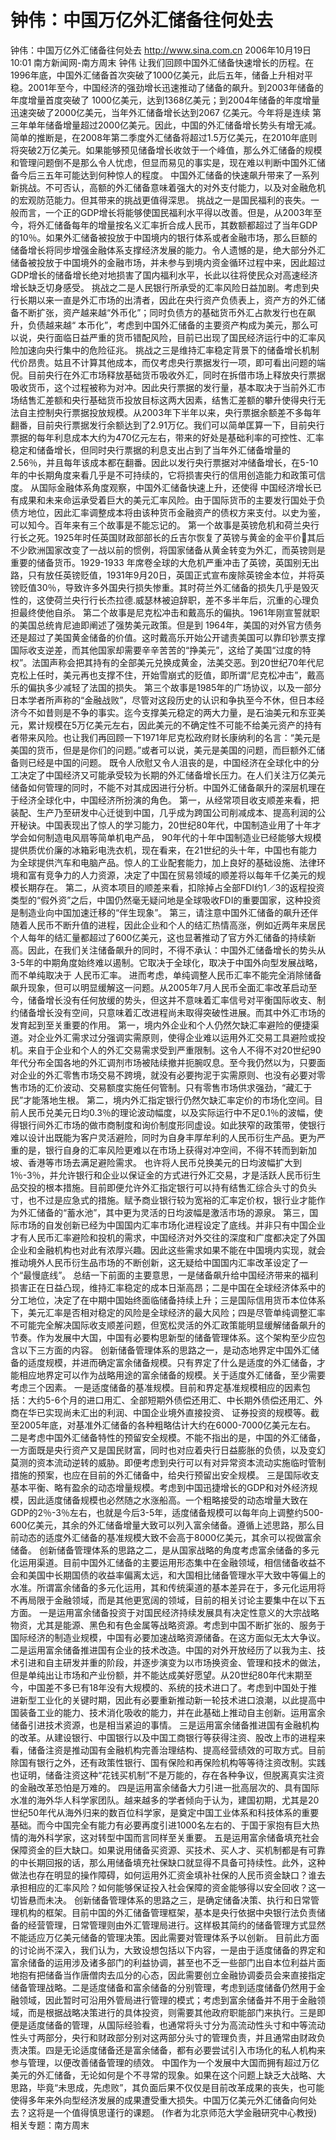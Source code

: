 # 钟伟：中国万亿外汇储备往何处去

钟伟：中国万亿外汇储备往何处去
http://www.sina.com.cn 2006年10月19日10:01 南方新闻网-南方周末
钟伟
让我们回顾中国外汇储备快速增长的历程。在1996年底，中国外汇储备首次突破了1000亿美元，此后五年，储备上升相对平稳。2001年至今，中国经济的强劲增长迅速推动了储备的飙升。到2003年储备的年度增量首度突破了 1000亿美元，达到1368亿美元；到2004年储备的年度增量迅速突破了2000亿美元，当年外汇储备增长达到2067 亿美元。今年将是连续
第三年单年储备增量超过2000亿美元。因此，中国的外汇储备增长势头有增无减。简单的推断是，在2008年第二季度外汇储备将超过1.5万亿美元，在2010年底则将突破2万亿美元。如果能够预见储备增长收敛于一个峰值，那么外汇储备的规模和管理问题倒不是那么令人忧虑，但显而易见的事实是，现在难以判断中国外汇储备今后三五年可能达到何种惊人的程度。
中国外汇储备的快速飙升带来了一系列新挑战。不可否认，高额的外汇储备意味着强大的对外支付能力，以及对金融危机的宏观防范能力。但其带来的挑战更值得深思。
挑战之一是国民福利的丧失。一般而言，一个正的GDP增长将能够使国民福利水平得以改善。但是，从2003年至今，将外汇储备每年的增量按名义汇率折合成人民币，其数额都超过了当年GDP的10％。如果外汇储备被投放于中国境内的银行体系或者金融市场，那么巨额的储备增长将同步增强金融体系支撑经济发展的能力。令人遗憾的是，绝大部分外汇储备被投放于中国境外的金融市场，并未参与到境内资金循环过程中来，因此超过GDP增长的储备增长绝对地损害了国内福利水平，长此以往将使民众对高速经济增长缺乏切身感受。
挑战之二是人民银行所承受的汇率风险日益加剧。考虑到央行长期以来一直是外汇市场的出清者，因此在央行资产负债表上，资产方的外汇储备不断扩张，资产越来越“外币化”；同时负债方的基础货币外汇占款发行也在飙升，负债越来越“ 本币化”，考虑到中国外汇储备的主要资产构成为美元，那么可以说，央行面临日益严重的货币错配风险，目前已出现了国民经济运行中的汇率风险加速向央行集中的危险征兆。
挑战之三是维持汇率稳定背景下的储备增长机制代价昂贵。姑且不计算其他成本，而仅考虑央行票据发行一项，即可看出问题的端倪。目前央行在外汇市场释放基础货币吸收外汇，同时在拆借市场上释放央行票据吸收货币，这个过程被称为对冲。因此央行票据的发行量，基本取决于当前外汇市场结售汇差额和央行基础货币投放目标这两大因素，结售汇差额的攀升使得央行无法自主控制央行票据投放规模。从2003年下半年以来，央行票据余额差不多每年翻番，目前央行票据发行余额达到了2.91万亿。我们可以简单匡算一下，目前央行票据的每年利息成本大约为470亿元左右，带来的好处是基础利率的可控性、汇率稳定和储备增长，但同时央行票据的利息支出占到了当年外汇储备增量的2.56％，并且每年该成本都在翻番。因此以发行央行票据对冲储备增长，在5-10年的中长期角度来看几乎是不可持续的，它将损害央行的信用创造能力和政策可信度。
从国际金融体系角度观察，中国外汇储备快速上升，还使得
中国经济增长已有成果和未来命运承受着巨大的美元汇率风险。由于国际货币的主要发行国处于负债方地位，因此汇率调整成本将由该种货币金融资产的债权方来支付。以史为鉴，可以知今。百年来有三个故事是不能忘记的。
第一个故事是英镑危机和荷兰央行行长之死。1925年时任英国财政部部长的丘吉尔恢复了英镑与黄金的金平价其后不少欧洲国家改变了一战以前的惯例，将国家储备从黄金转变为外汇，而英镑则是重要的储备货币。1929-1933 年席卷全球的大危机严重冲击了英镑，英国别无出路，只有放任英镑贬值，1931年9月20日，英国正式宣布废除英镑金本位，并将英镑贬值30％，导致许多外国央行损失惨重。其时荷兰外汇储备的损失几乎是毁灭性的，这使荷兰央行行长杰拉德.威瑟林被迫辞职，差不多半年后，沉重的心理负担最终使他自杀。
第二个故事是尼克松冲击和戴高乐的偏执。1961年刚宣誓就职的美国总统肯尼迪即阐述了强势美元政策。但是到 1964年，美国的对外官方债务还是超过了美国黄金储备的价值。这时戴高乐开始公开谴责美国可以靠印钞票支撑国际收支逆差，而其他国家却需要辛辛苦苦的“挣美元”，这给了美国“过度的特权”。法国声称会把其持有的全部美元兑换成黄金，法美交恶。到20世纪70年代尼克松上任时，美元再也支撑不住，开始雪崩式的贬值，即所谓“尼克松冲击”，戴高乐的偏执多少减轻了法国的损失。
第三个故事是1985年的广场协议，以及一部分日本学者所声称的“金融战败”，尽管对这段历史的认识和争执至今不休，但日本经济今不如昔则是不争的事实。迄今支撑美元稳定的两大力量，是石油美元和东亚美元，累计规模在5万亿美元左右，因此美元的不确定性不可能不给美元资产的持有者带来风险。也让我们再回顾一下1971年尼克松政府财长康纳利的名言：“美元是美国的货币，但是是你们的问题。”或者可以说，美元是美国的问题，而巨额外汇储备则已经是中国的问题。
既令人欣慰又令人沮丧的是，中国经济在全球化中的分工决定了中国经济又可能承受较为长期的外汇储备增长压力。在人们关注万亿美元储备如何管理的同时，不能不对其成因进行分析。中国外汇储备飙升的深层机理在于经济全球化中，中国经济所扮演的角色。
第一，从经常项目收支顺差来看，把装配、生产乃至研发中心迁徙到中国，几乎成为跨国公司削减成本、提高利润的公开秘诀。中国表现出了惊人的学习能力，20世纪80年代，中国制造业用了十年才学会如何制造电风扇等简单机电产品， 90年代的十年中国制造业已经能够大规模提供质优价廉的冰箱彩电洗衣机，现在看来，在21世纪的头十年，中国也有能力为全球提供汽车和电脑产品。惊人的工业配套能力，加上良好的基础设施、法律环境和富有竞争力的人力资源，决定了中国在贸易领域的顺差将以每年千亿美元的规模长期存在。
第二，从资本项目的顺差来看，扣除掉占全部FDI约1／3的返程投资类型的“假外资”之后，中国仍然毫无疑问地是全球吸收FDI的重要国家，这种投资是制造业向中国加速迁移的“伴生现象”。
第三，请注意中国外汇储备的飙升还伴随着人民币不断升值的进程，因此企业和个人的结汇热情高涨，例如近两年来居民个人每年的结汇量都超过了600亿美元，这也显著推动了官方外汇储备的持续新高。因此，在我们关注储备飙升的同时，不得不承认：中国外汇储备增长的势头从3-5年的中期角度始终难以遏制。它取决于全球化，取决于中国外向型发展战略，而不单纯取决于
人民币汇率。
进而考虑，单纯调整人民币汇率不能完全消除储备飙升现象，但可以明显缓解这一问题。从2005年7月人民币全面汇率改革启动至今，储备增长没有任何放缓的势头，但这并不意味着汇率信号对平衡国际收支、制约储备增长没有空间，只意味着汇改进程尚未取得突破性进展。而其中外汇市场的发育起到至关重要的作用。
第一，境内外企业和个人仍然欠缺汇率避险的便捷渠道。对企业外汇需求过分强调实需原则，使得企业难以运用外汇交易工具避险或投机。来自于企业和个人的外汇交易需求受到严重限制。这令人不得不对20世纪90年代分布全国各地的外汇调剂市场被陆续撤并扼腕叹息。至今我仍然以为，只要面对企业的外汇零售市场交易不跨境，就没有必要拘泥于实需原则、也没有必要对零售市场的汇价波动、交易额度实施任何管制。只有零售市场供求强劲，“藏汇于民”才能落地生根。
第二，境内外汇指定银行仍然欠缺汇率定价的市场化空间。目前人民币兑美元日均0.3％的理论波动幅度，以及实际运行中不足0.1％的波幅，使得银行间外汇市场的做市商制度和询价制度形同虚设。如此狭窄的政策带，使银行难以设计出既能为客户灵活避险，同时为自身丰厚牟利的人民币衍生产品。更为严重的是，银行自身的汇率风险更难以在市场上获得对冲空间，不得不转而到新加坡、香港等市场去满足避险需求。
也许将人民币兑换美元的日均波幅扩大到1％-3％，并允许银行和企业以保证金的方式进行外汇交易，才是活跃人民币衍生品交投的根本措施。目前即便允许外汇指定银行可以持有结售汇综合头寸的负头寸，也不过是应急式的措施。赋予商业银行较为宽裕的汇率定价权，银行业才能作为外汇储备的“蓄水池”，其中更为灵活的日均波幅是激活市场的源泉。
第三，国际市场的自发创新已经为中国国内汇率市场化进程设定了底线。并非只有中国企业才有人民币汇率避险和投机的需求，中国经济对外交往的深度和广度都决定了外国企业和金融机构也对此有浓厚兴趣。因此这些需求如果不能在中国境内实现，就会推动境外人民币衍生品市场的不断创新，这无疑给中国国内汇率改革设定了一个“最慢底线”。
总结一下前面的主要意思，一是储备飙升给中国经济带来的福利损害正在日益凸现，维持汇率稳定的成本日渐高昂；二是中国在全球经济体系中的分工地位，决定了在中期中国始终面临储备持续上升；三是国际信用货币本位体系下，美元汇率是否相对稳定的风险是全球经济的最大风险；四是尽管单纯调整汇率不可能完全解决国际收支顺差问题，但宽松灵活的外汇政策能明显缓解储备飙升的节奏。作为发展中大国，中国有必要构思新型的储备管理体系。这个架构至少应包含以下三方面的内容。
创新储备管理体系的思路之一，是动态地界定中国外汇储备的适度规模，并进而确定富余储备规模。只有界定了什么是适度的外汇储备，才能相应地界定可以作为战略用途的富余储备的规模。关于适度外汇储备，至少需要考虑三个因素。
一是适度储备的基准规模。目前和界定基准规模相应的因素包括：大约5-6个月的进口用汇、全部短期外债偿还用汇、中长期外债偿还用汇、外商在华已实现尚未汇出的利润、中国企业境外直接投资、
证券投资的规模等。截至2005年底，对基准外汇储备的各种粗略估计大约在6000-7000亿美元左右。
二是考虑中国外汇储备特性的预留安全规模。不能不指出的是，中国的外汇储备，一方面既是央行资产又是国民财富，同时也对应着央行日益膨胀的负债，以及变幻莫测的资本流动逆转的威胁。即便考虑到央行可以有对异常资本流动实施临时管制措施的预案，也应在目前的外汇储备中，给央行预留出安全规模。
三是国际收支基本平衡、略有盈余的动态增量规模。考虑到中国迅捷增长的GDP和对外经济规模，因此适度储备规模也必然随之水涨船高。一个粗略接受的动态增量大致在GDP的2％-3％左右，也就是今后3-5年，适度储备规模可以每年向上调整约500-600亿美元，其余的外汇储备增量大致可以列入富余储备。遵循上述思路，那么目前动态的适度外汇储备的基准规模大致不会高于8000亿美元，其余可以视做富余储备。
创新储备管理体系的思路之二，是从国家战略的角度考虑富余储备的多元化运用渠道。目前中国外汇储备的主要运用形态集中在金融领域，相信储备收益不会和美国中长期国债的收益率偏离太远，和大国相比储备管理水平大致中等偏上的水准。所谓富余储备的多元化运用，其和传统渠道的基本差异在于，多元化运用将不再局限于金融领域，而是其他更宽阔的领域，目前的相关讨论主要集中在以下五方面。
一是运用富余储备投资于对国民经济持续发展具有决定性意义的大宗战略物资，尤其是能源、黑色和有色金属等战略资源。考虑到中国不断扩张的、服务于国际经济的制造业规模，中国有必要加速战略资源储备。在这方面似无太大争议。
二是运用富余储备推进国有企业的技术改造。中国的对外开放经历了以我为主、技术引进和自主研发并重的阶段，并逐步演变为以市场换资金、管理和技术的做法，但是单纯出让市场和产业份额，并不能达成美好愿望。从20世纪80年代末期至今，中国差不多已有18年没有大规模的、系统的技术进口了。考虑到中国处于推进新型工业化的关键时期，因此有必要重新推动新一轮技术进口浪潮，以此提高中国装备工业的能力、技术消化吸收的能力，并在此基础上推动自主创新。运用富余储备引进技术资源，也是相当紧迫的事情。
三是运用富余储备推进国有金融机构的改革。从建设银行、中国银行以及中国工商银行等获得注资、股改上市的进程来看，储备注资是推动国有金融机构完善治理结构、提高经营绩效的可取方式。目前除国有银行之外，还有政策性银行、国有保险和再保险机构等等待注资改制。实践也证明，储备注资这种“花钱买机制”不是万能的，存在各种争议，但脱离真实注资的金融改革恐怕是万难的。
四是运用富余储备大力引进一批高层次的、具有国际水准的海外华人科学家团队。越来越多的学者倾向于认为，建国初期，尤其是20世纪50年代从海外归来的数百位科学家，是奠定中国工业体系和科技体系的重要基础。而今中国完全有能力有必要再度引进1000名左右的、于国于家抱有巨大热情的海外科学家，这对转型中国而言同样至关重要。
五是运用富余储备填充社会保障资金的巨大缺口。如果说用储备买资源、买技术、买人才、买机制都是有可靠的中长期回报的话，那么用储备填充社保缺口就显得不具备可持续性。此外，这种做法也存在明显的操作障碍，如何运用外汇资金填补社保的人民币资金缺口？谁去承担相应的汇率风险？如何能够保证投入社会保障的资金能够得以安全回收？这一切皆悬而未决。
创新储备管理体系的思路之三，是确定储备决策、执行和日常管理机构的框架。目前中国的外汇储备管理框架，基本是央行依据中央银行法负责储备的经营管理，日常管理则由外汇管理局进行。这样极其简约的储备管理方式显然不能适应万亿美元储备的管理决策。因此需要对管理体系予以创新。
目前此方面的讨论尚不深入，我们认为，大致设想包括以下内容，一是由于适度储备的界定和富余储备的运用涉及诸多部门的利益协调，甚至也不乏一些部门出自本位利益片面地抱有把储备当作唐僧肉去瓜分的心态，因此需要创立金融协调委员会来直接指定储备管理战略。二是适度储备和富余储备的分别管理，考虑到适度储备仍然用于金融领域，因此暂时可沿用外管局进行管理的模式；考虑到富余储备并不用于金融领域，而是根据战略决策进行的具体投资，则需要其他政府职能部门来执行。三是即便是适度储备的管理，从国际经验看，也通常将头寸分为高流动性头寸和中等流动性头寸两部分，央行和财政部分别对这两部分头寸的管理负责，并且通常由财政负责决策。四是无论适度储备还是富余储备，都有必要尝试引入市场化的私人机构来参与管理，以便改善储备管理的绩效。
中国作为一个发展中大国而拥有超过万亿美元的外汇储备，无论如何是个不寻常的现象。如果在这个问题上缺乏大战略、大思路，毕竟“未思成，先虑败”，其负面后果不仅仅是目前改革成果的丧失，也可能使得多年来外向型经济发展的成果遭受重大损失。中国万亿美元外汇储备向何处去？这将是一个值得慎思谨行的课题。
(作者为北京师范大学金融研究中心教授)
相关专题：南方周末 


